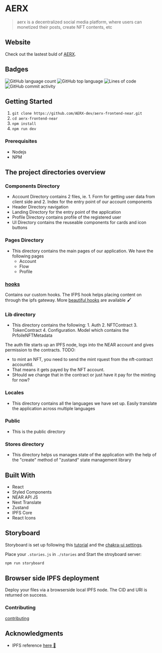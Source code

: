 # AERX

> aerx is a decentralized social media platform, where users can monetized their posts, create NFT contents, etc

## Website

Check out the lastest buld of [AERX](aerx-near.netlify.app).

## Badges

![GitHub language count](https://img.shields.io/github/languages/count/AERX-dev/aerx-frontend-near?style=for-the-badge&color=magenta)
![GitHub top language](https://img.shields.io/github/languages/top/AERX-dev/aerx-frontend-near?style=for-the-badge&color=red)
![Lines of code](https://img.shields.io/tokei/lines/github/AERX-dev/aerx-frontend-near?style=for-the-badge&color=orange)
![GitHub commit activity](https://img.shields.io/github/commit-activity/y/AERX-dev/aerx-frontend-near?color=lightblue&style=for-the-badge)


## Getting Started

1. `git clone https://github.com/AERX-dev/aerx-frontend-near.git`
2. `cd aerx-frontend-near`
3. `npm install`
4. `npm run dev`

### Prerequisites

-   Nodejs
-   NPM

## The project directories overview

### Components Directory

-   Account Directory contains 2 files, ie. 1. Form for getting user data from client side and 2. Index for the entry point of our account components
-   Header Directory navigation
-   Landing Directory for the entry point of the application
-   Profile Directory contains profile of the registered user
-   UI Directory contains the reuseable components for cards and icon buttons

### Pages Directory

-   This directory contains the main pages of our application. We have the following pages
    -   Account
    -   Flow
    -   Profile

### [hooks](./hooks)

Contains our custom hooks. The IFPS hook helps placing content on through the ipfs gateway. More [beautiful hooks](https://github.com/antonioru/beautiful-react-hooks) are available 🖌️

### Lib directory

-   This directory contains the following: 1. Auth 2. NFTContract 3. TokenContract 4. Configuration. Model which contains the PrfoileNFTMetadata

The auth file starts up an IPFS node, logs into the NEAR account and gives permission to the contracts.
TODO:
 - to mint an NFT, you need to send the mint rquest from the nft-contract accountId.
 - That means it gets payed by the NFT account.
 - SHould we change that in the contract or just have it pay for the minting for now?

### Locales

-   This directory contains all the languages we have set up. Easily translate the application across multiple languages

### Public

-   This is the public directory

### Stores directory

-   This directory helps us manages state of the application with the help of the "create" method of "zustand" state management library

## Built With

-   React
-   Styled Components
-   NEAR API JS
-   Next Translate
-   Zustand
-   IPFS Core
-   React Icons

## Storyboard

Storyboard is set up following this [tutorial](https://storybook.js.org/blog/get-started-with-storybook-and-next-js/) and the [chakra-ui settings](https://chakra-ui.com/guides/integrations/with-storybook).


Place your `.stories.js` in `./stories` and Start the stroyboard server:
```bash
npm run storyboard
```

## Browser side IPFS deployment

Deploy your files via a browserside local IPFS node.
The CID and URI is returned on success.

### Contributing

[contributing](CONTRIBUTING.md)

## Acknowledgments

-   IPFS reference [here 🗻](https://github.com/ipfs-examples/js-ipfs-examples/)

<!-- ## 📝 License -->

<!-- This project is [Apache](lic.url) licensed. -->
